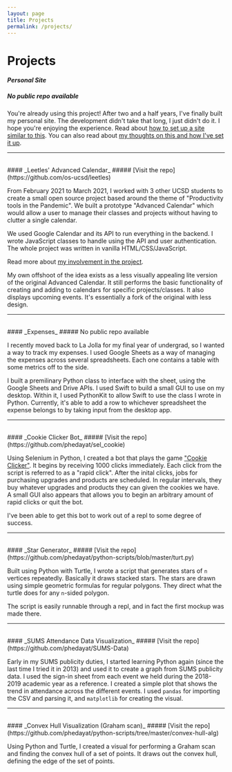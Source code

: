 ```yaml
---
layout: page
title: Projects
permalink: /projects/
---
```


<h1 class="page-heading">Projects</h1>

#### _Personal Site_
##### No public repo available

You're already using this project! After two and a half years, I've finally built my personal site. The development didn't take that long, I just didn't do it. I hope you're enjoying the experience. Read about [how to set up a site similar to this](/2021/09/16/site-repls.html). You can also read about [my thoughts on this and how I've set it up](/2021/09/15/new-post.html).

---
<br>
#### _Leetles' Advanced Calendar_
##### [Visit the repo](https://github.com/os-ucsd/leetles)

From February 2021 to March 2021, I worked with 3 other UCSD students to create a small open source project based around the theme of "Productivity tools in the Pandemic". We built a prototype "Advanced Calendar" which would allow a user to manage their classes and projects without having to clutter a single calendar.

We used Google Calendar and its API to run everything in the backend. I wrote JavaScript classes to handle using the API and user authentication. The whole project was written in vanilla HTML/CSS/JavaScript.

Read more about [my involvement in the project](/extra/).

My own offshoot of the idea exists as a less visually appealing lite version of the original Advanced Calendar. It still performs the basic functionality of creating and adding to calendars for specific projects/classes. It also displays upcoming events. It's essentially a fork of the original with less design.

---
<br>
#### _Expenses_
##### No public repo available

I recently moved back to La Jolla for my final year of undergrad, so I wanted a way to track my expenses. I used Google Sheets as a way of managing the expenses across several spreadsheets. Each one contains a table with some metrics off to the side. 

I built a premilinary Python class to interface with the sheet, using the Google Sheets and Drive APIs. I used Swift to build a small GUI to use on my desktop. Within it, I used PythonKit to allow Swift to use the class I wrote in Python. Currently, it's able to add a row to whichever spreadsheet the expense belongs to by taking input from the desktop app.

---
<br>
#### _Cookie Clicker Bot_
##### [Visit the repo](https://github.com/phedayat/sel_cookie)

Using Selenium in Python, I created a bot that plays the game ["Cookie Clicker"](https://orteil.dashnet.org/cookieclicker/). It begins by receiving 1000 clicks immediately. Each click from the script is referred to as a "rapid click". After the inital clicks, jobs for purchasing upgrades and products are scheduled. In regular intervals, they buy whatever upgrades and products they can given the cookies we have. A small GUI also appears that allows you to begin an arbitrary amount of rapid clicks or quit the bot.

I've been able to get this bot to work out of a repl to some degree of success.

---
<br>
#### _Star Generator_
##### [Visit the repo](https://github.com/phedayat/python-scripts/blob/master/turt.py)

Built using Python with Turtle, I wrote a script that generates stars of `n` vertices repeatedly. Basically it draws stacked stars. The stars are drawn using simple geometric formulas for regular polygons. They direct what the turtle does for any `n`-sided polygon.

The script is easily runnable through a repl, and in fact the first mockup was made there.

---
<br>
#### _SUMS Attendance Data Visualization_
##### [Visit the repo](https://github.com/phedayat/SUMS-Data)

Early in my SUMS publicity duties, I started learning Python again (since the last time I tried it in 2013) and used it to create a graph from SUMS publicity data. I used the sign-in sheet from each event we held during the 2018-2019 academic year as a reference. I created a simple plot that shows the trend in attendance across the different events. I used `pandas` for importing the CSV and parsing it, and `matplotlib` for creating the visual.

---
<br>
#### _Convex Hull Visualization (Graham scan)_
##### [Visit the repo](https://github.com/phedayat/python-scripts/tree/master/convex-hull-alg)

Using Python and Turtle, I created a visual for performing a Graham scan and finding the convex hull of a set of points. It draws out the convex hull, defining the edge of the set of points.
